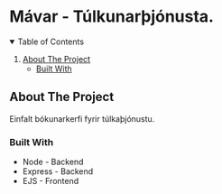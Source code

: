 # Mávar - Túlkunarþjónusta. 

<!-- TABLE OF CONTENTS -->
<details open="open">
  <summary>Table of Contents</summary>
  <ol>
    <li>
      <a href="#about-the-project">About The Project</a>
      <ul>
        <li><a href="#built-with">Built With</a></li>
      </ul>
    </li>
   </ol>
</details>

## About The Project

Einfalt bókunarkerfi fyrir túlkaþjónustu.

### Built With

* Node - Backend
* Express - Backend
* EJS - Frontend
 
